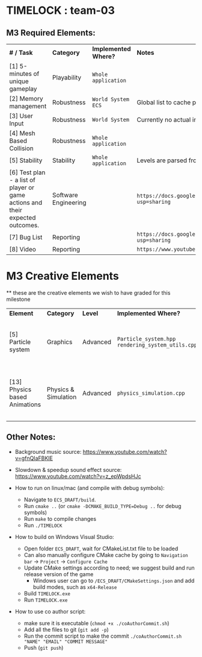 # TIMELOCK : team-03

## M3 Required Elements:
<table>
  <tr>
   <td><strong># / Task</strong>
   </td>
   <td><strong>Category</strong>
   </td>
   <td><strong>Implemented Where?</strong>
   </td>
   <td><strong>Notes</strong>
   </td>
  </tr>
  <tr>
   <td>[1] 5-minutes of unique gameplay
   </td>
   <td>Playability
   </td>
   <td><code>Whole application</code>
   </td>
   <td>
   </td>
  </tr>
  <tr>
   <td>[2] Memory management
   </td>
   <td>Robustness
   </td>
   <td><code>World System</code> <code>ECS</code>
   </td>
   <td>Global list to cache pointers, smart pointers, registry
   </td>
  </tr>
  <tr>
   <td>[3] User Input 
   </td>
   <td>Robustness
   </td>
   <td><code>World System</code>
   </td>
   <td>Currently no actual invalid input available from the user.
   </td>
  </tr>
  <tr>
   <td>[4] Mesh Based Collision
   </td>
   <td>Robustness
   </td>
   <td><code>Whole application</code>
   </td>
   <td>
   </td>
  </tr>
  <tr>
   <td>[5] Stability
   </td>
   <td>Stability 
   </td>
   <td><code>Whole application</code>
   </td>
   <td>Levels are parsed from JSON. Text is rendered to the screen as sprites.
   </td>
  </tr>
  <tr>
   <td>[6] Test plan - a list of player or game actions and their expected outcomes.
   </td>
   <td>Software Engineering
   </td>
   <td>
   </td>
   <td>
<code>https://docs.google.com/document/d/1RFVZJj_J0ug45Zf6cPg0DK9aR9maLVpcoV6uE7CV40g/edit?usp=sharing</code>
   </td>
  </tr>
  <tr>
   <td>[7] Bug List
   </td>
   <td>Reporting
   </td>
   <td>
   </td>
   <td>
<code>https://docs.google.com/spreadsheets/d/14reigVHCiUrnIVMnTQdUnz6nX_JFBuTTT_pZXGZ06WA/edit?usp=sharing</code>
   </td>
  </tr>
  <tr>
   <td>[8] Video
   </td>
   <td>Reporting
   </td>
   <td>
   </td>
   <td>
<code>https://www.youtube.com/watch?v=p3mYLYqT8v8</code>
   </td>
  </tr>
</table>



# M3 Creative Elements

** these are the creative elements we wish to have graded for this milestone

<table>
  <tr>
   <td><strong>Element</strong>
   </td>
   <td><strong>Category</strong>
   </td>
   <td><strong>Level</strong>
   </td>
   <td><strong>Implemented Where? </strong>
   </td>
   <td><strong>Description</strong>
   </td>
  </tr>
  <tr>
   <td>[5] Particle system
   </td>
   <td>Graphics
   </td>
   <td>Advanced
   </td>
   <td><code>Particle_system.hpp</code> <code>rendering_system_utils.cpp</code>
   </td>
   <td>Particle system supported by instanced rendering   </td>
  </tr>
  <tr>
   <td>[13] Physics based Animations
   </td>
   <td>Physics & Simulation 
   </td>
   <td>Advanced
   </td>
   <td><code>physics_simulation.cpp</code>
   </td>
   <td>Impulse based physics for collisions + simple gravity pendulums.
   </td>
  </tr>
</table>



## Other Notes:
- Background music source: https://www.youtube.com/watch?v=gfnQIaFBKIE
- Slowdown & speedup sound effect source: https://www.youtube.com/watch?v=z_epWpdsHJc
- How to run on linux/mac (and compile with debug symbols):
  - Navigate to `ECS_DRAFT/build`.
  - Run `cmake ..` (or `cmake -DCMAKE_BUILD_TYPE=Debug ..` for debug symbols)
  - Run `make` to compile changes
  - Run `./TIMELOCK`

- How to build on Windows Visual Studio:
  - Open folder `ECS_DRAFT`, wait for CMakeList.txt file to be loaded
  - Can also manually configure CMake cache by going to `Navigation bar` -> `Project` -> `Configure Cache`
  - Update CMake settings according to need; we suggest build and run release version of the game
    - Windows user can go to `/ECS_DRAFT/CMakeSettings.json` and add build modes, such as `x64-Release`
  - Build `TIMELOCK.exe`
  - Run `TIMELOCK.exe`
 
- How to use co author script:
    - make sure it is executable (`chmod +x ./coAuthorCommit.sh`)
    - Add all the files to git (`git add -p`)
    - Run the commit script to make the commit `./coAuthorCommit.sh "NAME" "EMAIL" "COMMIT MESSAGE"`
    - Push (`git push`)
